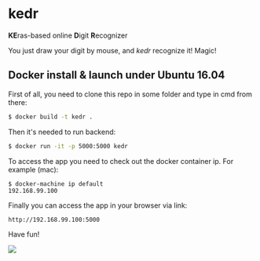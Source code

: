 # kedr
**KE**ras-based online **D**igit **R**ecognizer

You just draw your digit by mouse, and *kedr* recognize it! Magic!

## Docker install & launch under Ubuntu 16.04

First of all, you need to clone this repo in some folder and type in cmd from there:

```bash
$ docker build -t kedr .
```

Then it's needed to run backend:
```bash
$ docker run -it -p 5000:5000 kedr
```

To access the app you need to check out the docker container ip. For example (mac):
```
$ docker-machine ip default
192.168.99.100
```
Finally you can access the app in your browser via link:
```
http://192.168.99.100:5000
```

Have fun!

![](20190.gif)
